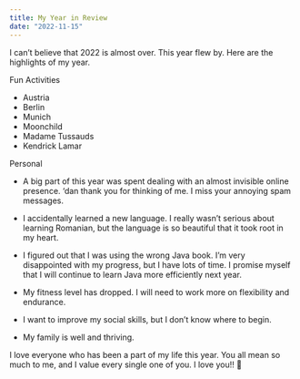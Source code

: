 ```yaml
---
title: My Year in Review
date: "2022-11-15"
---
```


I can’t believe that 2022 is almost over. This year flew by. Here are the highlights of my year.

Fun Activities
* Austria
* Berlin
* Munich
* Moonchild
* Madame Tussauds
* Kendrick Lamar

Personal
* A big part of this year was spent dealing with an almost invisible online presence. ‘dan thank you for thinking of me. I miss your annoying spam messages.


* I accidentally learned a new language. I really wasn’t serious about learning Romanian, but the language is so beautiful that it took root in my heart.


* I figured out that I was using the wrong Java book. I’m very disappointed with my progress, but I have lots of time. I promise myself that I will continue to learn Java more efficiently next year.


* My fitness level has dropped. I will need to work more on flexibility and endurance.


* I want to improve my social skills, but I don’t know where to begin.


* My family is well and thriving.


I love everyone who has been a part of my life this year. You all mean so much to me, and I value every single one of you. I love you!! 🥰 

